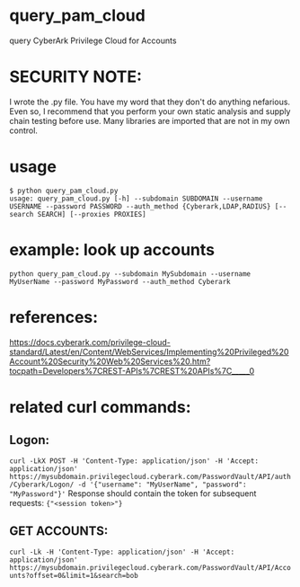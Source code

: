 # query_pam_cloud
query CyberArk Privilege Cloud for Accounts

# SECURITY NOTE:
I wrote the .py file.  You have my word that they don't do anything nefarious.  Even so, I recommend that you perform
your own static analysis and supply chain testing before use.  Many libraries are imported that are not in my own control.

# usage
```
$ python query_pam_cloud.py 
usage: query_pam_cloud.py [-h] --subdomain SUBDOMAIN --username USERNAME --password PASSWORD --auth_method {Cyberark,LDAP,RADIUS} [--search SEARCH] [--proxies PROXIES]
```


# example: look up accounts
`python query_pam_cloud.py --subdomain MySubdomain --username MyUserName --password MyPassword --auth_method Cyberark`<br>

# references: 
https://docs.cyberark.com/privilege-cloud-standard/Latest/en/Content/WebServices/Implementing%20Privileged%20Account%20Security%20Web%20Services%20.htm?tocpath=Developers%7CREST-APIs%7CREST%20APIs%7C_____0<br>

# related curl commands:
## Logon:
`curl -LkX POST -H 'Content-Type: application/json' -H 'Accept: application/json' https://mysubdomain.privilegecloud.cyberark.com/PasswordVault/API/auth/Cyberark/Logon/ -d '{"username": "MyUserName", "password": "MyPassword"}'`
Response should contain the token for subsequent requests: `{"<session token>"}`

## GET ACCOUNTS:
`curl -Lk -H 'Content-Type: application/json' -H 'Accept: application/json' https://mysubdomain.privilegecloud.cyberark.com/PasswordVault/API/Accounts?offset=0&limit=1&search=bob`
